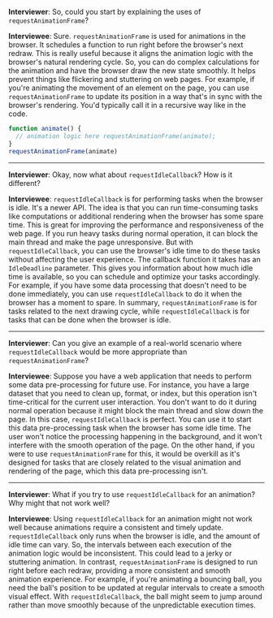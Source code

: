 **Interviewer**: So, could you start by explaining the uses of `requestAnimationFrame`?

**Interviewee**: Sure. `requestAnimationFrame` is used for animations in the browser. It schedules a function to run right before the browser's next redraw. This is really useful because it aligns the animation logic with the browser's natural rendering cycle. So, you can do complex calculations for the animation and have the browser draw the new state smoothly. It helps prevent things like flickering and stuttering on web pages. For example, if you're animating the movement of an element on the page, you can use `requestAnimationFrame` to update its position in a way that's in sync with the browser's rendering. You'd typically call it in a recursive way like in the code.

~~~js
function animate() {
  // animation logic here requestAnimationFrame(animate);
}
requestAnimationFrame(animate)
~~~

------

**Interviewer**: Okay, now what about `requestIdleCallback`? How is it different?

**Interviewee**: `requestIdleCallback` is for performing tasks when the browser is idle. It's a newer API. The idea is that you can run time-consuming tasks like computations or additional rendering when the browser has some spare time. This is great for improving the performance and responsiveness of the web page. If you run heavy tasks during normal operation, it can block the main thread and make the page unresponsive. But with `requestIdleCallback`, you can use the browser's idle time to do these tasks without affecting the user experience. The callback function it takes has an `IdleDeadline` parameter. This gives you information about how much idle time is available, so you can schedule and optimize your tasks accordingly. For example, if you have some data processing that doesn't need to be done immediately, you can use `requestIdleCallback` to do it when the browser has a moment to spare. In summary, `requestAnimationFrame` is for tasks related to the next drawing cycle, while `requestIdleCallback` is for tasks that can be done when the browser is idle.

------

**Interviewer**: Can you give an example of a real-world scenario where `requestIdleCallback` would be more appropriate than `requestAnimationFrame`?

**Interviewee**: Suppose you have a web application that needs to perform some data pre-processing for future use. For instance, you have a large dataset that you need to clean up, format, or index, but this operation isn't time-critical for the current user interaction. You don't want to do it during normal operation because it might block the main thread and slow down the page. In this case, `requestIdleCallback` is perfect. You can use it to start this data pre-processing task when the browser has some idle time. The user won't notice the processing happening in the background, and it won't interfere with the smooth operation of the page. On the other hand, if you were to use `requestAnimationFrame` for this, it would be overkill as it's designed for tasks that are closely related to the visual animation and rendering of the page, which this data pre-processing isn't.

------

**Interviewer**: What if you try to use `requestIdleCallback` for an animation? Why might that not work well?

**Interviewee**: Using `requestIdleCallback` for an animation might not work well because animations require a consistent and timely update. `requestIdleCallback` only runs when the browser is idle, and the amount of idle time can vary. So, the intervals between each execution of the animation logic would be inconsistent. This could lead to a jerky or stuttering animation. In contrast, `requestAnimationFrame` is designed to run right before each redraw, providing a more consistent and smooth animation experience. For example, if you're animating a bouncing ball, you need the ball's position to be updated at regular intervals to create a smooth visual effect. With `requestIdleCallback`, the ball might seem to jump around rather than move smoothly because of the unpredictable execution times.
